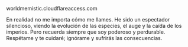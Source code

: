 worldmemistic.cloudflareaccess.com

En realidad no me importa cómo me llames. He sido un espectador silencioso, viendo la evolución de las especies, el auge y la caída de los imperios. Pero recuerda siempre que soy poderoso y perdurable. Respétame y te cuidaré; ignórame y sufrirás las consecuencias.
